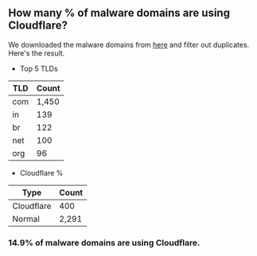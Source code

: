 ## How many % of malware domains are using Cloudflare?


We downloaded the malware domains from [here](https://urlhaus.abuse.ch) and filter out duplicates.
Here's the result.


[//]: # (start replacement)


- Top 5 TLDs

| TLD | Count |
| --- | --- |
| com | 1,450 |
| in | 139 |
| br | 122 |
| net | 100 |
| org | 96 |


- Cloudflare %

| Type | Count |
| --- | --- |
| Cloudflare | 400 |
| Normal | 2,291 |


### 14.9% of malware domains are using Cloudflare.